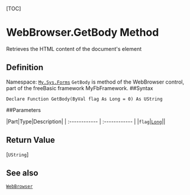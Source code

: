 [TOC]
# WebBrowser.GetBody Method
Retrieves the HTML content of the document's <body> element
## Definition
Namespace: [`My.Sys.Forms`](My.Sys.Forms.md)
`GetBody` is method of the WebBrowser control, part of the freeBasic framework MyFbFramework.
##Syntax
```freeBasic
Declare Function GetBody(ByVal flag As Long = 0) As UString
```

##Parameters

|Part|Type|Description|
| :------------ | :------------ |
|`flag`|[`Long`]("https://www.freebasic.net/wiki/KeyPgLong")||

## Return Value
[`UString`]
## See also
[`WebBrowser`](WebBrowser.md)
